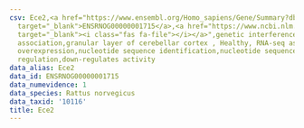 ```yaml
---
csv: Ece2,<a href="https://www.ensembl.org/Homo_sapiens/Gene/Summary?db=core;g=ENSRNOG00000001715"
  target="_blank">ENSRNOG00000001715</a>,<a href="https://www.ncbi.nlm.nih.gov/pubmed/30467350"
  target="_blank"><i class="fas fa-file"></i></a>",genetic interference,functional
  association,granular layer of cerebellar cortex , Healthy, RNA-seq assay, hsf-1
  overexpression,nucleotide sequence identification,nucleotide sequence identification,transcriptional
  regulation,down-regulates activity
data_alias: Ece2
data_id: ENSRNOG00000001715
data_numevidence: 1
data_species: Rattus norvegicus
data_taxid: '10116'
title: Ece2
---
```

